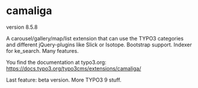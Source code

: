 # camaliga

version 8.5.8

A carousel/gallery/map/list extension that can use the TYPO3 categories and different jQuery-plugins like Slick or Isotope. 
Bootstrap support. Indexer for ke_search. Many features.

You find the documentation at typo3.org:
https://docs.typo3.org/typo3cms/extensions/camaliga/

Last feature: beta version. More TYPO3 9 stuff.